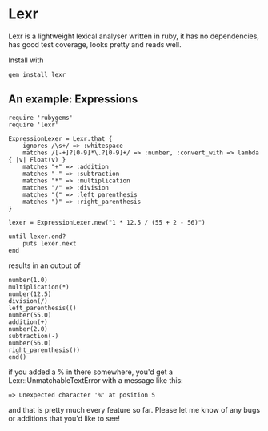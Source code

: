 # Lexr

Lexr is a lightweight lexical analyser written in ruby, it has no dependencies, has good test coverage, looks pretty and reads well.

Install with

	gem install lexr

## An example: Expressions

	require 'rubygems'
	require 'lexr'

	ExpressionLexer = Lexr.that {
		ignores /\s+/ => :whitespace
		matches /[-+]?[0-9]*\.?[0-9]+/ => :number, :convert_with => lambda { |v| Float(v) }
		matches "+" => :addition
		matches "-" => :subtraction
		matches "*" => :multiplication
		matches "/" => :division
		matches "(" => :left_parenthesis
		matches ")" => :right_parenthesis
	}

	lexer = ExpressionLexer.new("1 * 12.5 / (55 + 2 - 56)")

	until lexer.end?
		puts lexer.next
	end

results in an output of

	number(1.0)
	multiplication(*)
	number(12.5)
	division(/)
	left_parenthesis(()
	number(55.0)
	addition(+)
	number(2.0)
	subtraction(-)
	number(56.0)
	right_parenthesis())
	end()
	
if you added a % in there somewhere, you'd get a Lexr::UnmatchableTextError with a message like this:

	=> Unexpected character '%' at position 5
	
and that is pretty much every feature so far. Please let me know of any bugs or additions that you'd like to see!